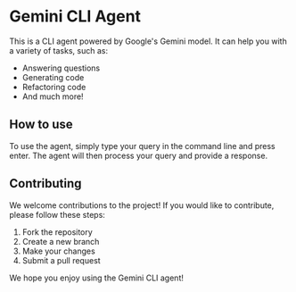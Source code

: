 # Gemini CLI Agent

This is a CLI agent powered by Google's Gemini model. It can help you with a variety of tasks, such as:

- Answering questions
- Generating code
- Refactoring code
- And much more!

## How to use

To use the agent, simply type your query in the command line and press enter. The agent will then process your query and provide a response.

## Contributing

We welcome contributions to the project! If you would like to contribute, please follow these steps:

1.  Fork the repository
2.  Create a new branch
3.  Make your changes
4.  Submit a pull request

We hope you enjoy using the Gemini CLI agent!
